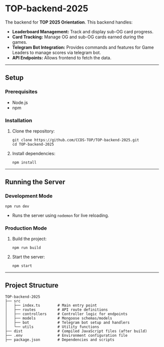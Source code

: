 # TOP-backend-2025

The backend for **TOP 2025 Orientation**. This backend handles:
- **Leaderboard Management:** Track and display sub-OG card progress.
- **Card Tracking:** Manage OG and sub-OG cards earned during the games.
- **Telegram Bot Integration:** Provides commands and features for Game Leaders to manage scores via telegram bot.
- **API Endpoints:** Allows frontend to fetch the data.

---

## Setup

### Prerequisites
- Node.js 
- npm

### Installation
1. Clone the repository:
   ```
   git clone https://github.com/CCDS-TOP/TOP-backend-2025.git
   cd TOP-backend-2025
   ```

2. Install dependencies:
   ```
   npm install
   ```

<!-- 3. Set up the environment variables:
   Create a `.env` file in the project root and define your environment variables. Example:
   ```
   PORT=3000
   MONGO_URI=<your-mongodb-uri>
   TELEGRAM_BOT_TOKEN=<your-telegram-bot-token>
   ``` -->

---

## Running the Server

### Development Mode
```
npm run dev
```
- Runs the server using `nodemon` for live reloading.

### Production Mode
1. Build the project:
   ```
   npm run build
   ```
2. Start the server:
   ```
   npm start
   ```

---

## Project Structure
```
TOP-backend-2025
├── src
│   ├── index.ts        # Main entry point
│   ├── routes          # API route definitions
│   ├── controllers     # Controller logic for endpoints
│   ├── models          # Mongoose schemas/models
│   ├── bot             # Telegram bot setup and handlers
│   └── utils           # Utility functions
├── dist                # Compiled JavaScript files (after build)
├── .env                # Environment configuration file
├── package.json        # Dependencies and scripts
```

